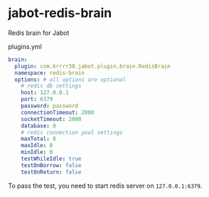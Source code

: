 # jabot-redis-brain

Redis brain for Jabot

plugins.yml
```yml
brain:
  plugin: com.krrrr38.jabot.plugin.brain.RedisBrain
  namespace: redis-brain
  options: # all options are optional
    # redis db settings
    host: 127.0.0.1
    port: 6379
    password: password
    connectionTimeout: 2000
    socketTimeout: 2000
    database: 0
    # redis connection pool settings
    maxTotal: 8
    maxIdle: 8
    minIdle: 0
    testWhileIdle: true
    testOnBorrow: false
    testOnReturn: false
```

To pass the test, you need to start redis server on `127.0.0.1:6379`.
